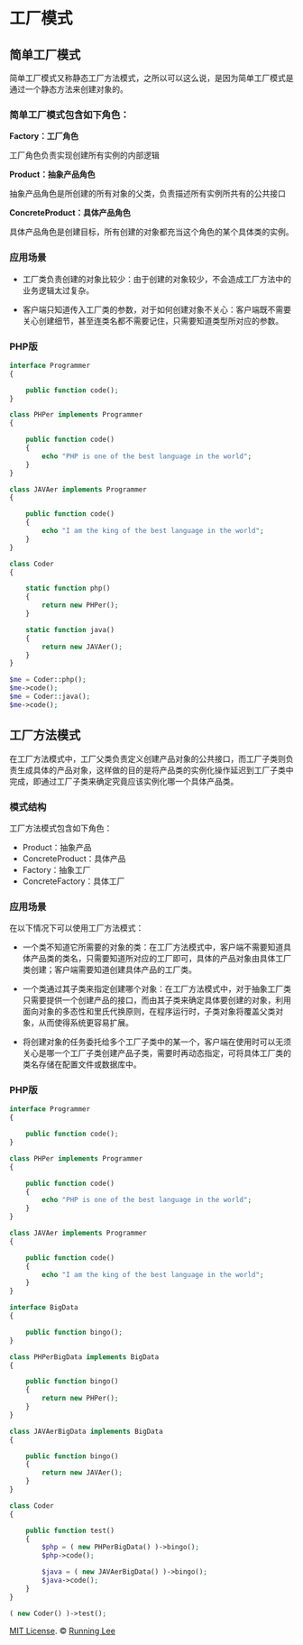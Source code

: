 # 工厂模式

## 简单工厂模式

简单工厂模式又称静态工厂方法模式，之所以可以这么说，是因为简单工厂模式是通过一个静态方法来创建对象的。

### 简单工厂模式包含如下角色：

**Factory：工厂角色**

工厂角色负责实现创建所有实例的内部逻辑

**Product：抽象产品角色**

抽象产品角色是所创建的所有对象的父类，负责描述所有实例所共有的公共接口

**ConcreteProduct：具体产品角色**

具体产品角色是创建目标，所有创建的对象都充当这个角色的某个具体类的实例。

### 应用场景

* 工厂类负责创建的对象比较少：由于创建的对象较少，不会造成工厂方法中的业务逻辑太过复杂。

* 客户端只知道传入工厂类的参数，对于如何创建对象不关心：客户端既不需要关心创建细节，甚至连类名都不需要记住，只需要知道类型所对应的参数。

### PHP版

```php
interface Programmer
{

    public function code();
}

class PHPer implements Programmer
{

    public function code()
    {
        echo "PHP is one of the best language in the world";
    }
}

class JAVAer implements Programmer
{

    public function code()
    {
        echo "I am the king of the best language in the world";
    }
}

class Coder
{

    static function php()
    {
        return new PHPer();
    }

    static function java()
    {
        return new JAVAer();
    }
}

$me = Coder::php();
$me->code();
$me = Coder::java();
$me->code();
```
## 工厂方法模式

在工厂方法模式中，工厂父类负责定义创建产品对象的公共接口，而工厂子类则负责生成具体的产品对象，这样做的目的是将产品类的实例化操作延迟到工厂子类中完成，即通过工厂子类来确定究竟应该实例化哪一个具体产品类。

### 模式结构

工厂方法模式包含如下角色：

* Product：抽象产品
* ConcreteProduct：具体产品
* Factory：抽象工厂
* ConcreteFactory：具体工厂

### 应用场景

在以下情况下可以使用工厂方法模式：

* 一个类不知道它所需要的对象的类：在工厂方法模式中，客户端不需要知道具体产品类的类名，只需要知道所对应的工厂即可，具体的产品对象由具体工厂类创建；客户端需要知道创建具体产品的工厂类。

* 一个类通过其子类来指定创建哪个对象：在工厂方法模式中，对于抽象工厂类只需要提供一个创建产品的接口，而由其子类来确定具体要创建的对象，利用面向对象的多态性和里氏代换原则，在程序运行时，子类对象将覆盖父类对象，从而使得系统更容易扩展。

* 将创建对象的任务委托给多个工厂子类中的某一个，客户端在使用时可以无须关心是哪一个工厂子类创建产品子类，需要时再动态指定，可将具体工厂类的类名存储在配置文件或数据库中。

### PHP版

```php
interface Programmer
{

    public function code();
}

class PHPer implements Programmer
{

    public function code()
    {
        echo "PHP is one of the best language in the world";
    }
}

class JAVAer implements Programmer
{

    public function code()
    {
        echo "I am the king of the best language in the world";
    }
}

interface BigData
{

    public function bingo();
}

class PHPerBigData implements BigData
{

    public function bingo()
    {
        return new PHPer();
    }
}

class JAVAerBigData implements BigData
{

    public function bingo()
    {
        return new JAVAer();
    }
}

class Coder
{

    public function test()
    {
        $php = ( new PHPerBigData() )->bingo();
        $php->code();

        $java = ( new JAVAerBigData() )->bingo();
        $java->code();
    }
}

( new Coder() )->test();

```













[MIT License](https://opensource.org/licenses/mit-license.html). ©  [Running Lee](mailto:lihui870920@gmail.com)